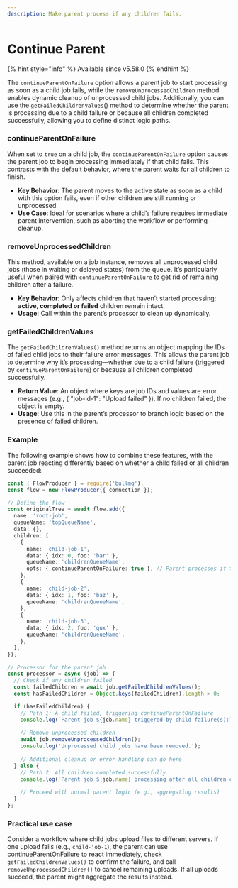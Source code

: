 ```yaml
---
description: Make parent process if any children fails.
---
```


# Continue Parent

{% hint style="info" %}
Available since v5.58.0
{% endhint %}

The `continueParentOnFailure` option allows a parent job to start processing as soon as a child job fails, while the `removeUnprocessedChildren` method enables dynamic cleanup of unprocessed child jobs. Additionally, you can use the `getFailedChildrenValues`() method to determine whether the parent is processing due to a child failure or because all children completed successfully, allowing you to define distinct logic paths.

### continueParentOnFailure

When set to `true` on a child job, the `continueParentOnFailure` option causes the parent job to begin processing immediately if that child fails. This contrasts with the default behavior, where the parent waits for all children to finish.

* **Key Behavior**: The parent moves to the active state as soon as a child with this option fails, even if other children are still running or unprocessed.
* **Use Case**: Ideal for scenarios where a child’s failure requires immediate parent intervention, such as aborting the workflow or performing cleanup.

### removeUnprocessedChildren

This method, available on a job instance, removes all unprocessed child jobs (those in waiting or delayed states) from the queue. It’s particularly useful when paired with `continueParentOnFailure` to get rid of remaining children after a failure.

* **Key Behavior**: Only affects children that haven’t started processing; **active, completed or failed** children remain intact.
* **Usage**: Call within the parent’s processor to clean up dynamically.

### getFailedChildrenValues

The `getFailedChildrenValues()` method returns an object mapping the IDs of failed child jobs to their failure error messages. This allows the parent job to determine why it’s processing—whether due to a child failure (triggered by `continueParentOnFailure`) or because all children completed successfully.

* **Return Value**: An object where keys are job IDs and values are error messages (e.g., { "job-id-1": "Upload failed" }). If no children failed, the object is empty.
* **Usage**: Use this in the parent’s processor to branch logic based on the presence of failed children.

### Example

The following example shows how to combine these features, with the parent job reacting differently based on whether a child failed or all children succeeded:

```typescript
const { FlowProducer } = require('bullmq');
const flow = new FlowProducer({ connection });

// Define the flow
const originalTree = await flow.add({
  name: 'root-job',
  queueName: 'topQueueName',
  data: {},
  children: [
    {
      name: 'child-job-1',
      data: { idx: 0, foo: 'bar' },
      queueName: 'childrenQueueName',
      opts: { continueParentOnFailure: true }, // Parent processes if this child fails
    },
    {
      name: 'child-job-2',
      data: { idx: 1, foo: 'baz' },
      queueName: 'childrenQueueName',
    },
    {
      name: 'child-job-3',
      data: { idx: 2, foo: 'qux' },
      queueName: 'childrenQueueName',
    },
  ],
});

// Processor for the parent job
const processor = async (job) => {
  // Check if any children failed
  const failedChildren = await job.getFailedChildrenValues();
  const hasFailedChildren = Object.keys(failedChildren).length > 0;

  if (hasFailedChildren) {
    // Path 1: A child failed, triggering continueParentOnFailure
    console.log(`Parent job ${job.name} triggered by child failure(s):`, failedChildren);
    
    // Remove unprocessed children
    await job.removeUnprocessedChildren();
    console.log('Unprocessed child jobs have been removed.');
    
    // Additional cleanup or error handling can go here
  } else {
    // Path 2: All children completed successfully
    console.log(`Parent job ${job.name} processing after all children completed successfully.`);
    
    // Proceed with normal parent logic (e.g., aggregating results)
  }
};

```

### Practical use case

Consider a workflow where child jobs upload files to different servers. If one upload fails (e.g., `child-job-1`), the parent can use continueParentOnFailure to react immediately, check `getFailedChildrenValues()` to confirm the failure, and call `removeUnprocessedChildren()` to cancel remaining uploads. If all uploads succeed, the parent might aggregate the results instead.
